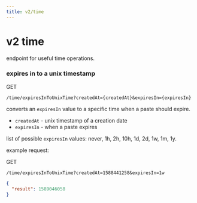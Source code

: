 ```yaml
---
title: v2/time
---
```


# v2 time

endpoint for useful time operations.

### expires in to a unix timestamp

<p class="method">GET</p> <code>/time/expiresInToUnixTime?createdAt=<span class="var">{createdAt}</span>&expiresIn=<span class="var">{expiresIn}</span></code>

[comment]: <> (`GET /time/expiresInToUnixTime?createdAt={createdAt}&expiresIn={expiresIn}`)

converts an `expiresIn` value to a specific time when a paste should expire.

* `createdAt` - unix timestamp of a creation date
* `expiresIn` - when a paste expires

list of possible `expiresIn` values: never, 1h, 2h, 10h, 1d, 2d, 1w, 1m, 1y.

example request:

<p class="method">GET</p> <code>/time/expiresInToUnixTime?createdAt=<span class="var">1588441258</span>&expiresIn=<span class="var">1w</span></code>

[comment]: <> (`/time/expiresInToUnixTime?createdAt=1588441258&expiresIn=1w`)

```json
{
  "result": 1589046058
}
```
